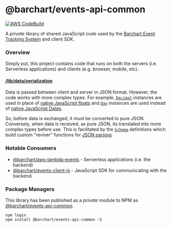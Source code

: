 # @barchart/events-api-common

[![AWS CodeBuild](https://codebuild.us-east-1.amazonaws.com/badges?uuid=eyJlbmNyeXB0ZWREYXRhIjoicXh1c2JCQUxUczU5YTZrUnN0QVNTaTl0VDlQSElobFh4QS9ua2FJZnkvZW1kL0RXVzlub1FqM0d5M3ovNjNydUROTUpzK3FtT0pWSTBRZzFYTk83THBBPSIsIml2UGFyYW1ldGVyU3BlYyI6IkYzL1pjVmlYakp6SEN6VTMiLCJtYXRlcmlhbFNldFNlcmlhbCI6MX0%3D&branch=master)](https://github.com/barchart/events-api-common)

A *private* library of shared JavaScript code used by the [Barchart Event Tracking System](https://github.com/barchart/aws-lambda-events) and client SDK.

### Overview

Simply put, this project contains code that runs on both the servers (i.e. Serverless applications) and clients (e.g. browser, mobile, etc).

#### [/lib/data/serialization](https://github.com/barchart/events-api-common/tree/master/lib/data/serialization)

Data is passed between client and server in JSON format. However, the code works with more complex types. For example, [```Decimal```](https://github.com/barchart/barchart-common-js/blob/master/lang/Decimal.js) instances are used in place of [native JavaScript floats](https://developer.mozilla.org/en-US/docs/Web/JavaScript/Reference/Global_Objects/Number) and [```Day```](https://github.com/barchart/barchart-common-js/blob/master/lang/Day.js) instances are used instead of [native JavaScript Dates](https://developer.mozilla.org/en-US/docs/Web/JavaScript/Reference/Global_Objects/Date).

So, before data is exchanged, it must be converted to pure JSON. Conversely, when data is received, as pure JSON, its translated into more complex types before use. This is facilitated by the [```Schema```](https://github.com/barchart/barchart-common-js/blob/master/serialization/json/Schema.js) definitions which build custom "reviver" functions for [JSON parsing](https://developer.mozilla.org/en-US/docs/Web/JavaScript/Reference/Global_Objects/JSON/parse).

### Notable Consumers

* [@barchart/aws-lambda-events](https://github.com/barchart/aws-lambda-events) - Serverless applications (i.e. the backend)
* [@barchart/events-client-js](https://github.com/barchart/events-client-js) - JavaScript SDK for communicating with the backend.

### Package Managers

This library has been published as a *private* module to NPM as [@barchart/events-api-common](https://www.npmjs.com/package/@barchart/events-api-common).

```shell
npm login
npm install @barchart/events-api-common -S
```

